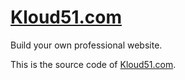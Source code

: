 # [Kloud51.com](https://kloud51.com/)

Build your own professional website.

This is the source code of [Kloud51.com](https://kloud51.com/).

